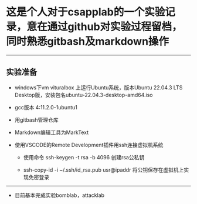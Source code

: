 # 这是个人对于csapplab的一个实验记录，意在通过github对实验过程留档，同时熟悉gitbash及markdown操作

***

## 实验准备

* windows下vm vituralbox 上运行Ubuntu系统，版本Ubuntu 22.04.3 LTS Desktop版，安装包名ubuntu-22.04.3-desktop-amd64.iso

* gcc版本 4:11.2.0-1ubuntu1

* 用gitbash管理仓库

* Markdown编辑工具为MarkText

* 使用VSCODE的Remote Development插件用ssh连接虚拟机系统
  
  * 使用命令 ssh-keygen -t rsa -b 4096 创建rsa公私钥
  
  * ssh-copy-id -i ~/.ssh/id_rsa.pub usr@ipaddr 将公钥保存在虚拟机上实现免密登录



***

* 目前基本完成实验bomblab，attacklab

